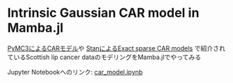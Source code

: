 # Intrinsic Gaussian CAR model in Mamba.jl

[PyMC3によるCARモデル](https://docs.pymc.io/notebooks/PyMC3_tips_and_heuristic.html)や
[StanによるExact sparse CAR models](https://mc-stan.org/users/documentation/case-studies/mbjoseph-CARStan.html)
で紹介されているScottish lip cancer dataのモデリングをMamba.jlでやってみる


Jupyter Notebookへのリンク:
[car_model.ipynb](car_model.ipynb)
